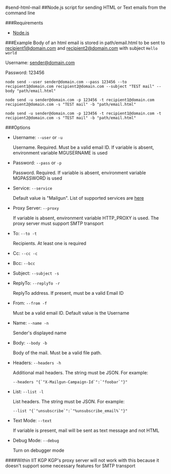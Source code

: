 #send-html-mail
##Node.js script for sending HTML or Text emails from the command line

###Requirements
* [Node.js](https://nodejs.org/en/download/)

###Example
Body of an html email is stored in path/email.html to be sent to recipient1@domain.com and recipient2@domain.com with subject `Hello world`

Username: sender@domain.com

Password: 123456

`node send --user sender@domain.com --pass 123456 --to recipient1@domain.com recipient2@domain.com --subject "TEST mail" --body "path/email.html"`

`node send -u sender@domain.com -p 123456 -t recipient1@domain.com recipient2@domain.com -s "TEST mail" -b "path/email.html"`

`node send -u sender@domain.com -p 123456 -t recipient1@domain.com -t recipient2@domain.com -s "TEST mail" -b "path/email.html"`

###Options

* Username: `--user` or `-u`

    Username. Required. Must be a valid email ID. If variable is absent, environment variable MGUSERNAME is used
* Password: `--pass` or `-p`

    Password. Required. If variable is absent, environment variable MGPASSWORD is used
* Service: `--service`

    Default value is "Mailgun". List of supported services are [here](https://nodemailer.com/2-0-0-beta/setup-smtp/well-known-services/)
* Proxy Server: `--proxy`

    If variable is absent, environment variable HTTP_PROXY is used. The proxy server must support SMTP transport
* To: `--to -t`

    Recipients. At least one is required
* Cc: `--cc -c`
* Bcc: `--bcc`
* Subject: `--subject -s`
* ReplyTo: `--replyTo -r`

    ReplyTo address. If present, must be a valid Email ID
* From: `--from -f`

    Must be a valid email ID. Default value is the Username
* Name: `--name -n`

    Sender's displayed name
* Body: `--body -b`

    Body of the mail. Must be a valid file path.
* Headers: `--headers -h`

    Additional mail headers. The string must be JSON. For example:
    
    ```
    --headers "{`"X-Mailgun-Campaign-Id`":`"foobar`"}"
    ```
* List: `--list -l`

    List headers. The string must be JSON. For example:
    
    ```
    --list "{`"unsubscribe`":`"%unsubscribe_email%`"}"
    ```
* Text Mode: `--text`

    If variable is present, mail will be sent as text message and not HTML
* Debug Mode: `--debug`

    Turn on debugger mode

####Within IIT KGP
KGP's proxy server will not work with this because it doesn't support some necessary features for SMTP transport
